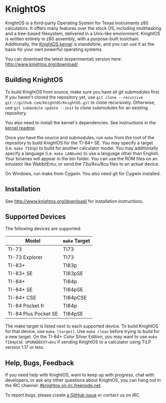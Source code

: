 # KnightOS

KnightOS is a third-party Operating System for Texas Instruments z80 calculators. It offers
many features over the stock OS, including multitasking and a tree-based filesystem, delivered
in a Unix-like environment. KnightOS is written entirely in z80 assembly, with a purpose-built
toolchain. Additionally, the [KnightOS kernel](https://github.com/KnightOS/kernel) is
standalone, and you can use it as the basis for your own powerful operating systems.

You can download the latest (experimental) version here: http://www.knightos.org/download/

## Building KnightOS

To build KnightOS from source, make sure you have all git submodules first. If you haven't
cloned the repository yet, use `git clone --recursive git://github.com/KnightOS/KnightOS.git`
to clone recursively. Otherwise, use `git submodule update --init` to clone submodules for
an existing repository.

You also need to install the kernel's dependencies. See instructions in the
[kernel readme](https://github.com/KnightOS/kernel).

Once you have the source and submodules, run `make` from the root of the repository to build
KnightOS for the TI-84+ SE. You may specify a target (i.e. `make TI83p`) to build for another
calculator model. You may additionally specify a language (i.e. `make LANG=de`) to use a
language other than English. Your binaries will appear in the bin folder. You can use the ROM
files on an emulator like WabbitEmu, or send the 73u/8xu/8cu files to an actual device.

On Windows, run make from Cygwin. You also need git for Cygwin installed.

## Installation

See http://www.knightos.org/download/ for installation instructions.

## Supported Devices

The following devices are supported:

| Model                | `make` Target |
| -------------------- | ------------- |
| TI-73                | TI73          |
| TI-73 Explorer       | TI73          |
| TI-83+               | TI83p         |
| TI-83+ SE            | TI83pSE       |
| TI-84+               | TI84p         |
| TI-84+ SE            | TI84pSE       |
| TI-84+ CSE           | TI84pCSE      |
| TI-84 Pocket.fr      | TI84p         |
| TI-84 Plus Pocket SE | TI84pSE       |

The make target is listed next to each supported device. To build KnightOS for that device, use
`make [target]`. Use `make clean` before trying to build for a new target. On the TI-84+ Color
Silver Edition, you may want to use `make TI84pCSE UPGRADEEXT=8xu` if sending KnightOS to a
calculator using TiLP version 1.17 or less.

## Help, Bugs, Feedback

If you need help with KnightOS, want to keep up with progress, chat with developers, or
ask any other questions about KnightOS, you can hang out in the IRC channel: [#knightos on
irc.freenode.net](http://webchat.freenode.net/?channels=knightos).

To report bugs, please create [a GitHub issue](https://github.com/KnightOS/KnightOS/issues/new)
or contact us on IRC.
